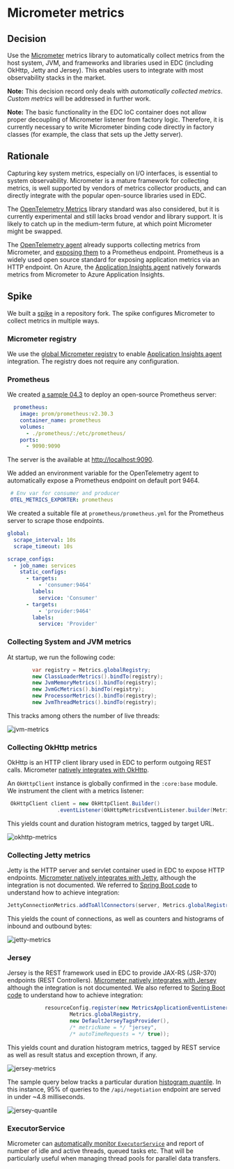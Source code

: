 # Micrometer metrics

## Decision

Use the [Micrometer](https://micrometer.io/) metrics library to automatically collect metrics from the host system, JVM, and frameworks and libraries used in EDC (including OkHttp, Jetty and Jersey). This enables users to integrate with most observability stacks in the market.

**Note:** This decision record only deals with *automatically collected metrics*. *Custom metrics* will be addressed in further work.

**Note:** The basic functionality in the EDC IoC container does not allow proper decoupling of Micrometer listener from factory logic. Therefore, it is currently necessary to write Micrometer binding code directly in factory classes (for example, the class that sets up the Jetty server).

## Rationale

Capturing key system metrics, especially on I/O interfaces, is essential to system observability. Micrometer is a mature framework for collecting metrics, is well supported by vendors of metrics collector products, and can directly integrate with the popular open-source libraries used in EDC.

The [OpenTelemetry Metrics](https://opentelemetry.io/docs/reference/specification/metrics/) library standard was also considered, but it is currently experimental and still lacks broad vendor and library support. It is likely to catch up in the medium-term future, at which point Micrometer might be swapped.

The [OpenTelemetry agent](https://github.com/open-telemetry/opentelemetry-java-instrumentation/blob/main/docs/supported-libraries.md#libraries--frameworks) already supports collecting metrics from Micrometer, and [exposing them](https://github.com/open-telemetry/opentelemetry-java/blob/main/sdk-extensions/autoconfigure/README.md) to a Prometheus endpoint. Prometheus is a widely used open source standard for exposing application metrics via an HTTP endpoint. On Azure, the [Application Insights agent](https://docs.microsoft.com/azure/azure-monitor/app/java-in-process-agent) natively forwards metrics from Micrometer to Azure Application Insights.

## Spike

We built a [spike](https://github.com/eclipse-dataspaceconnector/DataSpaceConnector/compare/main...agera-edc:spike/419/7-micrometer-metrics?expand=1) in a repository fork. The spike configures Micrometer to collect metrics in multiple ways.

### Micrometer registry

We use the [global Micrometer registry](https://micrometer.io/docs/concepts#_global_registry) to enable [Application Insights agent](https://docs.microsoft.com/azure/azure-monitor/app/java-in-process-agent) integration. The registry does not require any configuration.

### Prometheus

We created [a sample 04.3](https://github.com/agera-edc/DataSpaceConnector/tree/spike/419/7-micrometer-metrics/samples/04.3-open-telemetry) to deploy an open-source Prometheus server:

```yaml
  prometheus:
    image: prom/prometheus:v2.30.3
    container_name: prometheus
    volumes:
      - ./prometheus/:/etc/prometheus/
    ports:
      - 9090:9090
```

The server is the available at [http://localhost:9090](http://localhost:9090).

We added an environment variable for the OpenTelemetry agent to automatically expose a Prometheus endpoint on default port 9464.

```yaml
 # Env var for consumer and producer
 OTEL_METRICS_EXPORTER: prometheus
```

We created a suitable file at `prometheus/prometheus.yml` for the Prometheus server to scrape those endpoints.

```yaml
global:
  scrape_interval: 10s
  scrape_timeout: 10s

scrape_configs:
  - job_name: services
    static_configs:
      - targets:
          - 'consumer:9464'
        labels:
          service: 'Consumer'
      - targets:
          - 'provider:9464'
        labels:
          service: 'Provider'
```

### Collecting System and JVM metrics

At startup, we run the following code:

```java
        var registry = Metrics.globalRegistry;
        new ClassLoaderMetrics().bindTo(registry);
        new JvmMemoryMetrics().bindTo(registry);
        new JvmGcMetrics().bindTo(registry);
        new ProcessorMetrics().bindTo(registry);
        new JvmThreadMetrics().bindTo(registry);
```

This tracks among others the number of live threads:

![jvm-metrics](jvm-metrics.png)

### Collecting OkHttp metrics

OkHttp is an HTTP client library used in EDC to perform outgoing REST calls. Micrometer [natively integrates with OkHttp](https://micrometer.io/docs/ref/okhttpclient).

An `OkHttpClient` instance is globally confirmed in the `:core:base` module. We instrument the client with a metrics listener:

```java
 OkHttpClient client = new OkHttpClient.Builder()
                .eventListener(OkHttpMetricsEventListener.builder(Metrics.globalRegistry, "okhttp.requests").build())
```

This yields count and duration histogram metrics, tagged by target URL.

![okhttp-metrics](okhttp-metrics.png)

### Collecting Jetty metrics

Jetty is the HTTP server and servlet container used in EDC to expose HTTP endpoints. [Micrometer natively integrates with Jetty](https://github.com/micrometer-metrics/micrometer/tree/main/micrometer-core/src/main/java/io/micrometer/core/instrument/binder/jetty), although the integration is not documented. We referred to [Spring Boot code](https://github.com/spring-projects/spring-boot/blob/ce6b12a02480f77ead612834123ba640509649c9/spring-boot-project/spring-boot-actuator/src/main/java/org/springframework/boot/actuate/metrics/web/jetty/JettyConnectionMetricsBinder.java#L49) to understand how to achieve integration:

```java
JettyConnectionMetrics.addToAllConnectors(server, Metrics.globalRegistry);
```

This yields the count of connections, as well as counters and histograms of inbound and outbound bytes:

![jetty-metrics](jetty-metrics.png)

### Jersey

Jersey is the REST framework used in EDC to provide JAX-RS (JSR-370) endpoints (REST Controllers). [Micrometer natively integrates with Jersey](https://github.com/micrometer-metrics/micrometer/tree/main/micrometer-core/src/main/java/io/micrometer/core/instrument/binder/jersey/server) although the integration is not documented. We also referred to [Spring Boot code](https://github.com/spring-projects/spring-boot/blob/d336a96b7f204a398b8237560c5dfa7095c53460/spring-boot-project/spring-boot-actuator-autoconfigure/src/main/java/org/springframework/boot/actuate/autoconfigure/metrics/jersey/JerseyServerMetricsAutoConfiguration.java#L81) to understand how to achieve integration:

```java
            resourceConfig.register(new MetricsApplicationEventListener(
                    Metrics.globalRegistry,
                    new DefaultJerseyTagsProvider(),
                    /* metricName = */ "jersey",
                    /* autoTimeRequests = */ true));
```

This yields count and duration histogram metrics, tagged by REST service as well as result status and exception thrown, if any.

![jersey-metrics](jersey-metrics.png)

The sample query below tracks a particular duration [histogram quantile](https://prometheus.io/docs/practices/histograms/#quantiles). In this instance, 95% of queries to the `/api/negotiation` endpoint are served in under ~4.8 milliseconds.

![jersey-quantile](jersey-quantile.png)

### ExecutorService

Micrometer can [automatically monitor `ExecutorService`](https://github.com/micrometer-metrics/micrometer/blob/708c62def62c477700a22e15145be689af95fbdb/micrometer-core/src/main/java/io/micrometer/core/instrument/binder/jvm/ExecutorServiceMetrics.java) and report of number of idle and active threads,  queued tasks etc. That will be particularly useful when managing thread pools for parallel data transfers.
